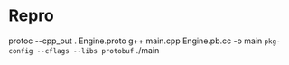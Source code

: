 # Repro
protoc --cpp_out . Engine.proto
g++ main.cpp Engine.pb.cc -o main `pkg-config --cflags --libs protobuf`
./main
